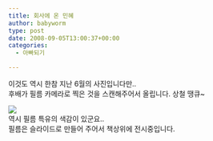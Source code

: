 ```yaml
---
title: 회사에 온 민혜
author: babyworm
type: post
date: 2008-09-05T13:00:37+00:00
categories:
  - 아빠되기

---
```

이것도 역시 한참 지난 6월의 사진입니다만..<br>
후배가 필름 카메라로 찍은 것을 스캔해주어서 올립니다. 상철 땡큐~

<img decoding="async" src="https://i0.wp.com/babyworm.net/wordpress/wp-content/uploads/1/ik240000000001.jpg?w=625"  data-recalc-dims="1" /><br>
역시 필름 특유의 색감이 있군요..<br>
필름은 슬라이드로 만들어 주어서 책상위에 전시중입니다.
